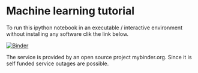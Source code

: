 # Machine learning tutorial

To run this ipython notebook in an executable / interactive environment without installing any software clik the link below. 

[![Binder](http://mybinder.org/badge.svg)](http://mybinder.org:/repo/johnyquest7/machine-learning-tutorial)

The service is provided by an open source project mybinder.org. Since it is self funded service outages are possible. 
